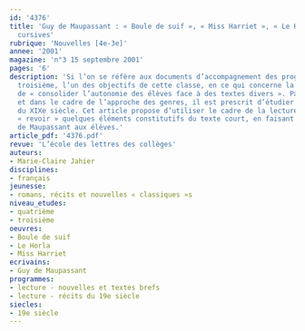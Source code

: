 ```yaml
---
id: '4376'
title: 'Guy de Maupassant : « Boule de suif », « Miss Harriet », « Le Horla ». Lectures
  cursives'
rubrique: 'Nouvelles [4e-3e]'
annee: '2001'
magazine: 'n°3 15 septembre 2001'
pages: '6'
description: 'Si l’on se réfère aux documents d’accompagnement des programmes de
  troisième, l’un des objectifs de cette classe, en ce qui concerne la lecture, est
  de « consolider l’autonomie des élèves face à des textes divers ». Par ailleurs,
  et dans le cadre de l’approche des genres, il est prescrit d’étudier des nouvelles
  du XIXe siècle. Cet article propose d’utiliser le cadre de la lecture cursive pour
  « revoir » quelques éléments constitutifs du texte court, en faisant lire une nouvelle
  de Maupassant aux élèves.'
article_pdf: '4376.pdf'
revue: 'L’école des lettres des collèges'
auteurs:
- Marie-Claire Jahier
disciplines:
- français
jeunesse:
- romans, récits et nouvelles « classiques »s
niveau_etudes:
- quatrième
- troisième
oeuvres:
- Boule de suif
- Le Horla
- Miss Harriet
ecrivains:
- Guy de Maupassant
programmes:
- lecture - nouvelles et textes brefs
- lecture - récits du 19e siècle
siecles:
- 19e siècle
---
```

